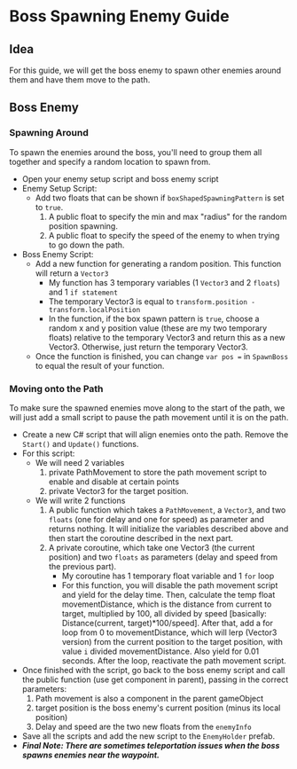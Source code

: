 # Boss Spawning Enemy Guide

## Idea
For this guide, we will get the boss enemy to spawn other enemies around them and have them move to the path.

## Boss Enemy

### Spawning Around
To spawn the enemies around the boss, you'll need to group them all together and specify a random location to spawn from. 
* Open your enemy setup script and boss enemy script
* Enemy Setup Script:
    * Add two floats that can be shown if `boxShapedSpawningPattern` is set to `true`.
        1. A public float to specify the min and max "radius" for the random position spawning.
        2. A public float to specify the speed of the enemy to when trying to go down the path.
* Boss Enemy Script:
    * Add a new function for generating a random position. This function will return a `Vector3`
        * My function has 3 temporary variables (1 `Vector3` and 2 `floats`) and 1 `if statement`
        * The temporary Vector3 is equal to `transform.position - transform.localPosition`
        * In the function, if the box spawn pattern is `true`, choose a random x and y position value (these are my two temporary floats) relative to the temporary Vector3 and return this as a new Vector3. Otherwise, just return the temporary Vector3.
    * Once the function is finished, you can change `var pos =` in `SpawnBoss` to equal the result of your function.


### Moving onto the Path
To make sure the spawned enemies move along to the start of the path, we will just add a small script to pause the path movement until it is on the path.
* Create a new C# script that will align enemies onto the path. Remove the `Start()` and `Update()` functions.
* For this script:
    * We will need 2 variables
        1. private PathMovement to store the path movement script to enable and disable at certain points
        2. private Vector3 for the target position.
    * We will write 2 functions
        1. A public function which takes a `PathMovement`, a `Vector3`, and two `floats` (one for delay and one for speed) as parameter and returns nothing. It will initialize the variables described above and then start the coroutine described in the next part.
        2. A private coroutine, which take one Vector3 (the current position) and two `floats` as parameters (delay and speed from the previous part).
            * My coroutine has 1 temporary float variable and 1 `for` loop
            * For this function, you will disable the path movement script and yield for the delay time. Then, calculate the temp float movementDistance, which is the distance from current to target, multiplied by 100, all divided by speed [basically: Distance(current, target)*100/speed]. After that, add a for loop from 0 to movementDistance, which will lerp (Vector3 version) from the current position to the target position, with value `i` divided movementDistance. Also yield for 0.01 seconds. After the loop, reactivate the path movement script.
* Once finished with the script, go back to the boss enemy script and call the public function (use get component in parent), passing in the correct parameters:
    1. Path movement is also a component in the parent gameObject
    2. target position is the boss enemy's current position (minus its local position)
    3. Delay and speed are the two new floats from the `enemyInfo`
* Save all the scripts and add the new script to the `EnemyHolder` prefab.
* ***Final Note: There are sometimes teleportation issues when the boss spawns enemies near the waypoint.***